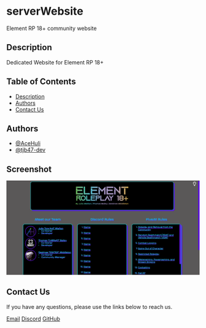 # serverWebsite
Element RP 18+ community website

## Description

Dedicated Website for Element RP 18+

## Table of Contents

- [Description](#description)
- [Authors](#authors)
- [Contact Us](#contactus)

## Authors

- [@AceHuli](https://github.com/AceHuli)
- [@tjb47-dev](https://github.com/tjb47-dev)

## Screenshot

![Screenshot of Element RP 18+ Website](https://github.com/ElementalCodeFiveM/serverWebsite/blob/main/img/element_website.png?raw=true)


## Contact Us

If you have any questions, please use the links below to reach us.

[Email](mailto:state.elementrp@gmail.com)
[Discord](https://discord.gg/elementrp18)
[GitHub](https://github.com/ElementalCodeFiveM)
